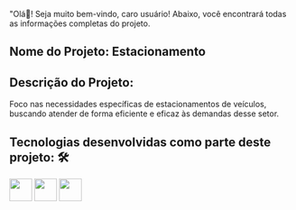 "Olá👋! Seja muito bem-vindo, caro usuário! Abaixo, você encontrará todas as informações completas do projeto. 
## Nome do Projeto: Estacionamento

## Descrição do Projeto: 
Foco nas necessidades específicas de estacionamentos de veículos, buscando atender de forma eficiente e eficaz às demandas desse setor.
## Tecnologias desenvolvidas como parte deste projeto: 🛠
<img width="40" height="40" src="https://cdn.jsdelivr.net/gh/devicons/devicon/icons/html5/html5-original.svg" > <img width="40" height="40" src="https://cdn.jsdelivr.net/gh/devicons/devicon/icons/css3/css3-original.svg" /> <img width="40" height="40" src="https://cdn.jsdelivr.net/gh/devicons/devicon/icons/javascript/javascript-original.svg" />
